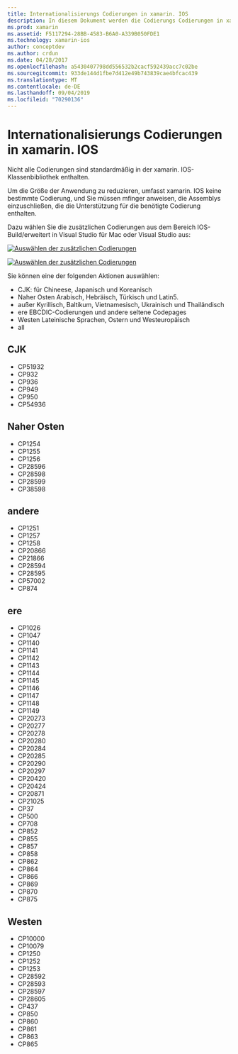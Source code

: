 ```yaml
---
title: Internationalisierungs Codierungen in xamarin. IOS
description: In diesem Dokument werden die Codierungs Codierungen in xamarin. IOS beschrieben, und es werden die verfügbaren Codierungen erläutert und erläutert, wie Sie einer app hinzugefügt werden
ms.prod: xamarin
ms.assetid: F5117294-28BB-4583-B6A0-A339B050FDE1
ms.technology: xamarin-ios
author: conceptdev
ms.author: crdun
ms.date: 04/28/2017
ms.openlocfilehash: a5430407798dd556532b2cacf592439acc7c02be
ms.sourcegitcommit: 933de144d1fbe7d412e49b743839cae4bfcac439
ms.translationtype: MT
ms.contentlocale: de-DE
ms.lasthandoff: 09/04/2019
ms.locfileid: "70290136"
---
```

# <a name="internationalization-encodings-in-xamarinios"></a>Internationalisierungs Codierungen in xamarin. IOS

Nicht alle Codierungen sind standardmäßig in der xamarin. IOS-Klassenbibliothek enthalten.

Um die Größe der Anwendung zu reduzieren, umfasst xamarin. IOS keine bestimmte Codierung, und Sie müssen mfinger anweisen, die Assemblys einzuschließen, die die Unterstützung für die benötigte Codierung enthalten.

Dazu wählen Sie die zusätzlichen Codierungen aus dem Bereich IOS-Build/erweitert in Visual Studio für Mac oder Visual Studio aus:

 [![](encodings-images/00.png "Auswählen der zusätzlichen Codierungen")](encodings-images/00.png#lightbox)

 [![](encodings-images/00a.png "Auswählen der zusätzlichen Codierungen")](encodings-images/00a.png#lightbox)

Sie können eine der folgenden Aktionen auswählen:

- CJK: für Chineese, Japanisch und Koreanisch
- Naher Osten Arabisch, Hebräisch, Türkisch und Latin5.
- außer Kyrillisch, Baltikum, Vietnamesisch, Ukrainisch und Thailändisch
- ere EBCDIC-Codierungen und andere seltene Codepages
- Westen Lateinische Sprachen, Ostern und Westeuropäisch
- all


 <a name="cjk" />


## <a name="cjk"></a>CJK

- CP51932
- CP932
- CP936
- CP949
- CP950
- CP54936


 <a name="mideast" />


## <a name="mideast"></a>Naher Osten

- CP1254
- CP1255
- CP1256
- CP28596
- CP28598
- CP28599
- CP38598


 <a name="other" />


## <a name="other"></a>andere

- CP1251
- CP1257
- CP1258
- CP20866
- CP21866
- CP28594
- CP28595
- CP57002
- CP874


 <a name="rare" />


## <a name="rare"></a>ere

- CP1026
- CP1047
- CP1140
- CP1141
- CP1142
- CP1143
- CP1144
- CP1145
- CP1146
- CP1147
- CP1148
- CP1149
- CP20273
- CP20277
- CP20278
- CP20280
- CP20284
- CP20285
- CP20290
- CP20297
- CP20420
- CP20424
- CP20871
- CP21025
- CP37
- CP500
- CP708
- CP852
- CP855
- CP857
- CP858
- CP862
- CP864
- CP866
- CP869
- CP870
- CP875


 <a name="west" />


## <a name="west"></a>Westen

- CP10000
- CP10079
- CP1250
- CP1252
- CP1253
- CP28592
- CP28593
- CP28597
- CP28605
- CP437
- CP850
- CP860
- CP861
- CP863
- CP865

